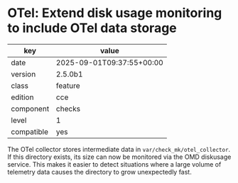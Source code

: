 [//]: # (werk v2)
# OTel: Extend disk usage monitoring to include OTel data storage

key        | value
---------- | ---
date       | 2025-09-01T09:37:55+00:00
version    | 2.5.0b1
class      | feature
edition    | cce
component  | checks
level      | 1
compatible | yes

The OTel collector stores intermediate data in `var/check_mk/otel_collector`.
If this directory exists, its size can now be monitored via the OMD diskusage service.
This makes it easier to detect situations where a large volume of telemetry data causes the directory to grow unexpectedly fast.
